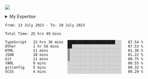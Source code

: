 ![](https://streak-stats.demolab.com?user=dnhn&theme=dark&hide_border=true&border_radius=0&date_format=j%20M[%20Y])

<details>
<summary>My Expertise</summary>

|||
|-|-|
|**Language**|[<img width=36 height=36 src=https://cdn.simpleicons.org/html5 alt=HTML>](https://https://developer.mozilla.org/en-US/docs/Glossary/HTML) [<img width=36 height=36 src=https://cdn.simpleicons.org/css3 alt=CSS>](https://www.w3.org/Style/CSS) [<img width=36 height=36 src=https://cdn.simpleicons.org/sass alt=Sass>](https://sass-lang.com) [<img width=36 height=36 src=https://cdn.simpleicons.org/javascript alt=JavaScript>](https://developer.mozilla.org/en-US/docs/Glossary/JavaScript) [<img width=36 height=36 src=https://cdn.simpleicons.org/typescript alt=TypeScript>](https://typescriptlang.org)|
|**CSS**|[<img width=36 height=36 src=https://cdn.simpleicons.org/bootstrap alt=Bootstrap>](https://getbootstrap.com) [<img width=36 height=36 src=https://cdn.simpleicons.org/cssmodules alt="CSS Modules">](https://github.com/css-modules) [<img width=36 height=36 src=https://cdn.simpleicons.org/styledcomponents alt="Styled Components">](https://styled-components.com) [<img width=36 height=36 src=https://cdn.simpleicons.org/tailwindcss alt="Tailwind CSS">](https://tailwindcss.com) [<img width=36 height=36 src=https://cdn.simpleicons.org/mui alt="Material UI">](https://mui.com)|
|**Library<br>Framework**|[<img width=36 height=36 src=https://cdn.simpleicons.org/greensock alt=Greensock>](https://greensock.com) [<img width=36 height=36 src=https://cdn.simpleicons.org/react alt=React>](https://react.dev) [<img width=36 height=36 src=https://cdn.simpleicons.org/nextdotjs alt=Next>](https://nextjs.org) [<img width=36 height=36 src=https://cdn.simpleicons.org/laravel alt=Laravel>](https://laravel.com) [<img width=36 height=36 src=https://cdn.simpleicons.org/statamic alt=Statamic>](https://statamic.com)|
|**JAMstack**|[<img width=36 height=36 src=https://cdn.simpleicons.org/jamstack alt=Jamstack>](https://jamstack.org) [<img width=36 height=36 src=https://cdn.simpleicons.org/jekyll alt=Jekyll>](https://jekyllrb.com) [<img width=36 height=36 src=https://cdn.simpleicons.org/gatsby alt=Gatsby>](https://gatsbyjs.com) [<img width=36 height=36 src=https://cdn.simpleicons.org/hugo alt=Hugo>](https://gohugo.io)|
|**Platform**|[<img width=36 height=36 src=https://cdn.simpleicons.org/github alt=GitHub>](https://github.com) [<img width=36 height=36 src=https://cdn.simpleicons.org/amazonaws alt=AWS>](https://aws.amazon.com) [<img width=36 height=36 src=https://cdn.simpleicons.org/netlify alt=Netlify>](https://netlify.com) [<img width=36 height=36 src=https://cdn.simpleicons.org/vercel alt=Vercel>](https://vercel.com)|
|**Editor**|[<img width=36 height=36 src=https://cdn.simpleicons.org/visualstudiocode alt="Visual Studio Code">](https://code.visualstudio.com) [<img width=36 height=36 src=https://cdn.simpleicons.org/webstorm alt=WebStorm>](https://www.jetbrains.com/webstorm) [<img width=36 height=36 src=https://cdn.simpleicons.org/markdown alt=Markdown>](https://daringfireball.net/projects/markdown/syntax)|
|**Terminal**|[<img width=36 height=36 src=https://cdn.simpleicons.org/homebrew alt=Homebrew>](https://brew.sh) [<img width=36 height=36 src=https://cdn.simpleicons.org/tmux alt=tmux>](https://github.com/tmux/tmux) [<img width=36 height=36 src=https://cdn.simpleicons.org/git alt=Git>](https://git-scm.com) [<img width=36 height=36 src=https://cdn.simpleicons.org/sourcetree alt=Sourcetree>](https://www.sourcetreeapp.com) [<img width=36 height=36 src=https://cdn.simpleicons.org/vite alt=Vite>](https://vitejs.dev)|
|**Software**|[<img width=36 height=36 src=https://cdn.simpleicons.org/trello alt=Trello>](https://trello.com) [<img width=36 height=36 src=https://cdn.simpleicons.org/jirasoftware alt=Jira>](https://www.atlassian.com/jira) [<img width=36 height=36 src=https://cdn.simpleicons.org/adobephotoshop alt=Photoshop>](https://photoshop.com) [<img width=36 height=36 src=https://cdn.simpleicons.org/adobeillustrator alt=Illustrator>](https://illustrator.com) [<img width=36 height=36 src=https://cdn.simpleicons.org/figma alt=Figma>](https://figma.com)|

</details>

<!--START_SECTION:waka-->

```text
From: 13 July 2023 - To: 20 July 2023

Total Time: 25 hrs 49 mins

TypeScript   22 hrs 36 mins  ██████████████████████░░░   87.54 %
Other        1 hr 56 mins    ██░░░░░░░░░░░░░░░░░░░░░░░   07.53 %
HTML         21 mins         ▒░░░░░░░░░░░░░░░░░░░░░░░░   01.36 %
JSON         18 mins         ▒░░░░░░░░░░░░░░░░░░░░░░░░   01.22 %
Git          11 mins         ▒░░░░░░░░░░░░░░░░░░░░░░░░   00.75 %
YAML         8 mins          ░░░░░░░░░░░░░░░░░░░░░░░░░   00.55 %
gitconfig    5 mins          ░░░░░░░░░░░░░░░░░░░░░░░░░   00.32 %
SCSS         4 mins          ░░░░░░░░░░░░░░░░░░░░░░░░░   00.29 %
```

<!--END_SECTION:waka-->
